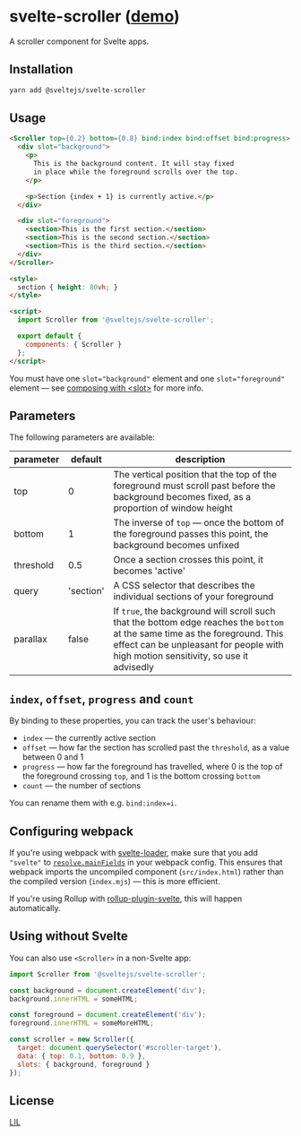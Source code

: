 # svelte-scroller ([demo](https://svelte.technology/repl?version=2.4.1&gist=39be370bdc929da668cf205b04a6c822))

A scroller component for Svelte apps.

## Installation

```bash
yarn add @sveltejs/svelte-scroller
```


## Usage

```html
<Scroller top={0.2} bottom={0.8} bind:index bind:offset bind:progress>
  <div slot="background">
    <p>
      This is the background content. It will stay fixed
      in place while the foreground scrolls over the top.
    </p>

    <p>Section {index + 1} is currently active.</p>
  </div>

  <div slot="foreground">
    <section>This is the first section.</section>
    <section>This is the second section.</section>
    <section>This is the third section.</section>
  </div>
</Scroller>

<style>
  section { height: 80vh; }
</style>

<script>
  import Scroller from '@sveltejs/svelte-scroller';

  export default {
    components: { Scroller }
  };
</script>
```

You must have one `slot="background"` element and one `slot="foreground"` element — see [composing with &lt;slot&gt;](https://svelte.technology/guide#composing-with-slot) for more info.


## Parameters

The following parameters are available:

| parameter | default   | description                                                                                                                                                                                                         |
|-----------|-----------|---------------------------------------------------------------------------------------------------------------------------------------------------------------------------------------------------------------------|
| top       | 0         | The vertical position that the top of the foreground must scroll past before the background becomes fixed, as a proportion of window height                                                                         |
| bottom    | 1         | The inverse of `top` — once the bottom of the foreground passes this point, the background becomes unfixed                                                                                                          |
| threshold | 0.5       | Once a section crosses this point, it becomes 'active'                                                                                                                                                              |
| query     | 'section' | A CSS selector that describes the individual sections of your foreground                                                                                                                                            |
| parallax  | false     | If `true`, the background will scroll such that the bottom edge reaches the `bottom` at the same time as the foreground. This effect can be unpleasant for people with high motion sensitivity, so use it advisedly |


## `index`, `offset`, `progress` and `count`

By binding to these properties, you can track the user's behaviour:

* `index` — the currently active section
* `offset` — how far the section has scrolled past the `threshold`, as a value between 0 and 1
* `progress` — how far the foreground has travelled, where 0 is the top of the foreground crossing `top`, and 1 is the bottom crossing `bottom`
* `count` — the number of sections

You can rename them with e.g. `bind:index=i`.



## Configuring webpack

If you're using webpack with [svelte-loader](https://github.com/sveltejs/svelte-loader), make sure that you add `"svelte"` to [`resolve.mainFields`](https://webpack.js.org/configuration/resolve/#resolve-mainfields) in your webpack config. This ensures that webpack imports the uncompiled component (`src/index.html`) rather than the compiled version (`index.mjs`) — this is more efficient.

If you're using Rollup with [rollup-plugin-svelte](https://github.com/rollup/rollup-plugin-svelte), this will happen automatically.



## Using without Svelte

You can also use `<Scroller>` in a non-Svelte app:

```js
import Scroller from '@sveltejs/svelte-scroller';

const background = document.createElement('div');
background.innerHTML = someHTML;

const foreground = document.createElement('div');
foreground.innerHTML = someMoreHTML;

const scroller = new Scroller({
  target: document.querySelector('#scroller-target'),
  data: { top: 0.1, bottom: 0.9 },
  slots: { background, foreground }
});
```

## License

[LIL](LICENSE)
